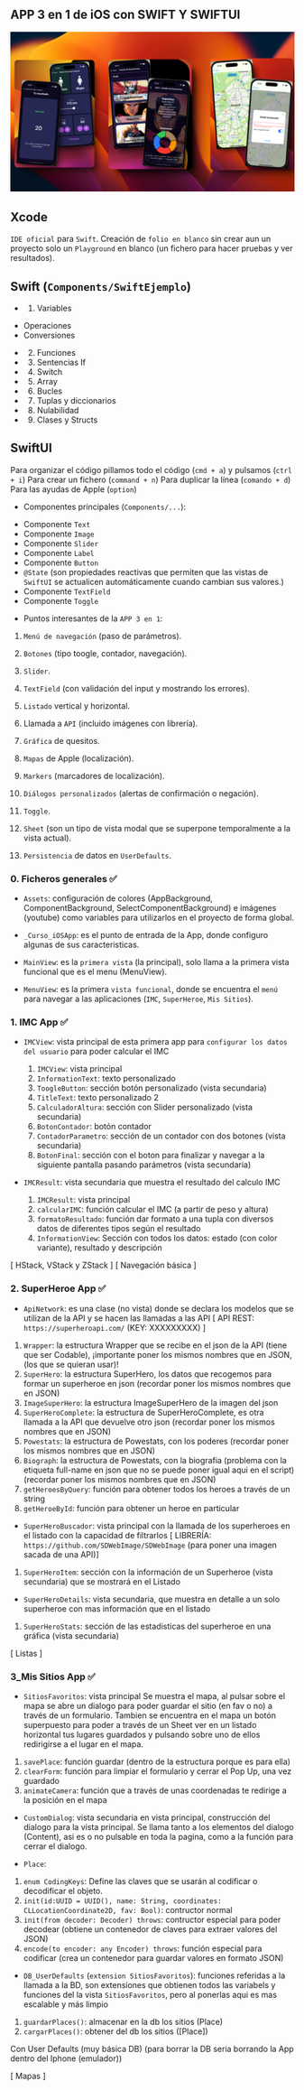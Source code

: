 ## APP 3 en 1 de iOS con SWIFT Y SWIFTUI

![image](./app-ios.png)

## Xcode

`IDE oficial` para `Swift`.
Creación de `folio en blanco` sin crear aun un proyecto solo un `Playground` en blanco (un fichero para hacer pruebas y ver resultados).

## Swift (`Components/SwiftEjemplo`)
* 1. Variables
- Operaciones
- Conversiones
* 2. Funciones
* 3. Sentencias If
* 4. Switch
* 5. Array
* 6. Bucles
* 7. Tuplas y diccionarios
* 8. Nulabilidad
* 9. Clases y Structs

## SwiftUI
Para organizar el código pillamos todo el código (`cmd + a`) y pulsamos (`ctrl + i`)
Para crear un fichero (`command + n`)
Para duplicar la línea (`comando + d`)
Para las ayudas de Apple (`option`)

* Componentes principales (`Components/...`):
- Componente `Text`
- Componente `Image`
- Componente `Slider`
- Componente `Label`
- Componente `Button`
- `@State` (son propiedades reactivas que permiten que las vistas de `SwiftUI` se actualicen automáticamente cuando cambian sus valores.)
- Componente `TextField`
- Componente `Toggle`

* Puntos interesantes de la `APP 3 en 1`:
1. `Menú de navegación` (paso de parámetros).
2. `Botones` (tipo toogle, contador, navegación).
3. `Slider`.
4. `TextField` (con validación del input y mostrando los errores).
5. `Listado` vertical y horizontal.
6. Llamada a `API` (incluido imágenes con librería).
7. `Gráfica` de quesitos.

8. `Mapas` de Apple (localización).
9. `Markers` (marcadores de localización).
10. `Diálogos personalizados` (alertas de confirmación o negación).
11. `Toggle`.
12. `Sheet` (son un tipo de vista modal que se superpone temporalmente a la vista actual).
13. `Persistencia` de datos en `UserDefaults`.

### 0. Ficheros generales ✅
* `Assets`: configuración de colores (AppBackground, ComponentBackground, SelectComponentBackground) e imágenes (youtube) como variables para utilizarlos en el proyecto de forma global.

* `_Curso_iOSApp`: es el punto de entrada de la App, donde configuro algunas de sus caracteristicas.

* `MainView`: es la `primera vista` (la principal), solo llama a la primera vista funcional que es el menu (MenuView).

* `MenuView`: es la primera `vista funcional`, donde se encuentra el `menú` para navegar a las aplicaciones (`IMC`, `SuperHeroe`, `Mis Sitios`).

### 1. IMC App ✅
* `IMCView`: vista principal de esta primera app para `configurar los datos del usuario` para poder calcular el IMC
    1. `IMCView`: vista principal
    2. `InformationText`: texto personalizado
    3. `ToogleButton`: sección botón personalizado (vista secundaria)
    4. `TitleText`: texto personalizado 2
    5. `CalculadorAltura`: sección con Slider personalizado (vista secundaria)
    6. `BotonContador`: botón contador
    7. `ContadorParametro`: sección de un contador con dos botones (vista secundaria)
    8. `BotonFinal`: sección con el boton para finalizar y navegar a la siguiente pantalla pasando parámetros (vista secundaria)

* `IMCResult`: vista secundaria que muestra el resultado del calculo IMC
    1. `IMCResult`: vista principal
    2. `calcularIMC`: función calcular el IMC (a partir de peso y altura)
    3. `formatoResultado`: función dar formato a una tupla con diversos datos de diferentes tipos según el resultado
    4. `InformationView`: Sección con todos los datos: estado (con color variante), resultado y descripción

[ HStack, VStack y ZStack ]
[ Navegación básica ]

### 2. SuperHeroe App ✅
* `ApiNetwork`: es una clase (no vista) donde se declara los modelos que se utilizan de la API y se hacen las llamadas a las API
[ API REST: `https://superheroapi.com/`  (KEY: XXXXXXXXX) ]
1. `Wrapper`: la estructura Wrapper que se recibe en el json de la API (tiene que ser Codable), ¡importante poner los mismos nombres que en JSON, (los que se quieran usar)!
2. `SuperHero`: la estructura SuperHero, los datos que recogemos para formar un superheroe en json (recordar poner los mismos nombres que en JSON)
3. `ImageSuperHero`: la estructura ImageSuperHero de la imagen del json
4. `SuperHeroComplete`: la estructura de SuperHeroComplete, es otra llamada a la API que devuelve otro json (recordar poner los mismos nombres que en JSON)
5. `Powestats`: la estructura de Powestats, con los poderes (recordar poner los mismos nombres que en JSON)
6. `Biograph`: la estructura de Powestats, con la biografia (problema con la etiqueta full-name en json que no se puede poner igual aqui en el script) (recordar poner los mismos nombres que en JSON)
7. `getHeroesByQuery`: función para obtener todos los heroes a través de un string
8. `getHeroeById`: función para obtener un heroe en particular

* `SuperHeroBuscador`: vista principal con la llamada de los superheroes en el listado con la capacidad de filtrarlos
[ LIBRERÍA: `https://github.com/SDWebImage/SDWebImage` (para poner una imagen sacada de una API)]
1. `SuperHeroItem`: sección con la información de un Superheroe (vista secundaria) que se mostrará en el Listado

* `SuperHeroDetails`: vista secundaria, que muestra en detalle a un solo superheroe con mas información que en el listado
1. `SuperHeroStats`: sección de las estadisticas del superheroe en una gráfica (vista secundaria)

[ Listas ]

### 3_Mis Sitios App ✅
* `SitiosFavoritos`: vista principal
Se muestra el mapa, al pulsar sobre el mapa se abre un dialogo para poder guardar el sitio (en fav o no) a través de un formulario. Tambien se encuentra en el mapa un botón superpuesto para poder a través de un Sheet ver en un listado horizontal tus lugares guardados y pulsando sobre uno de ellos redirigirse a el lugar en el mapa.
1. `savePlace`: función guardar (dentro de la estructura porque es para ella)
2. `clearForm`: función para limpiar el formulario y cerrar el Pop Up, una vez guardado
3. `animateCamera`: función que a través de unas coordenadas te redirige a la posición en el mapa

* `CustomDialog`: vista secundaria en vista principal, construcción del dialogo para la vista principal.
Se llama tanto a los elementos del dialogo (Content), asi es o no pulsable en toda la pagina, como a la función para cerrar el dialogo.

* `Place`:
1. `enum CodingKeys`:  Define las claves que se usarán al codificar o decodificar el objeto.
2. `init(id:UUID = UUID(), name: String, coordinates: CLLocationCoordinate2D, fav: Bool)`: contructor normal
3.  `init(from decoder: Decoder) throws`: contructor especial para poder decodear (obtiene un contenedor de claves para extraer valores del JSON)
4. `encode(to encoder: any Encoder) throws`: función especial para codificar (crea un contenedor para guardar valores en formato JSON)

* `DB_UserDefaults` (`extension SitiosFavoritos`): funciones referidas a la llamada a la BD, son extensiones que obtienen todos las variabels y funciones del la vista `SitiosFavoritos`, pero al ponerlas aqui es mas escalable y más limpio
1. `guardarPlaces()`: almacenar en la db los sitios (Place)
2. `cargarPlaces()`: obtener del db los sitios ([Place])

Con User Defaults (muy básica DB) (para borrar la DB seria borrando la App dentro del Iphone (emulador))

[ Mapas ]


